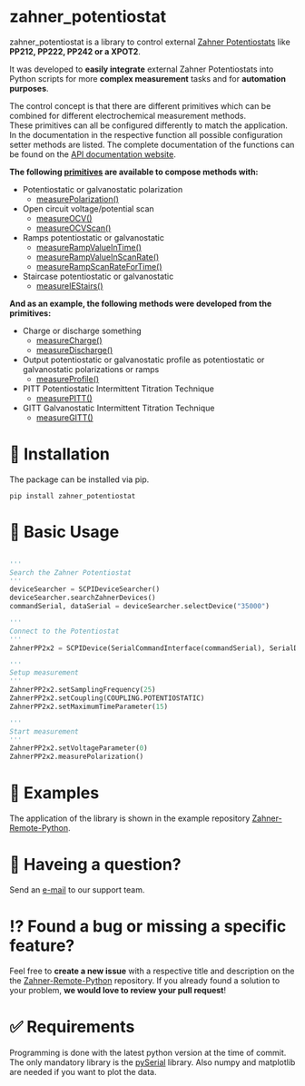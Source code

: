 # zahner_potentiostat

zahner_potentiostat is a library to control external [Zahner Potentiostats](http://zahner.de/products/external-potentiostats.html) like **PP212, PP222, PP242 or a XPOT2**.

It was developed to **easily integrate** external Zahner Potentiostats into Python scripts for more **complex measurement** tasks and for **automation purposes**.

The control concept is that there are different primitives which can be combined for different electrochemical measurement methods.  
These primitives can all be configured differently to match the application. In the documentation in the respective function all possible configuration setter methods are listed. The complete documentation of the functions can be found on the [API documentation website](https://doc.zahner.de/zahner_potentiostat/index.html).  

**The following [primitives](https://en.wikipedia.org/wiki/Language_primitive) are available to compose methods with:**  
* Potentiostatic or galvanostatic polarization  
  * [measurePolarization()](https://doc.zahner.de/zahner_potentiostat/scpi_control/control.html#zahner_potentiostat.scpi_control.control.SCPIDevice.measurePolarization)  
* Open circuit voltage/potential scan  
  * [measureOCV()](https://doc.zahner.de/zahner_potentiostat/scpi_control/control.html#zahner_potentiostat.scpi_control.control.SCPIDevice.measureOCV)  
  * [measureOCVScan()](https://doc.zahner.de/zahner_potentiostat/scpi_control/control.html#zahner_potentiostat.scpi_control.control.SCPIDevice.measureOCVScan)  
* Ramps potentiostatic or galvanostatic  
  * [measureRampValueInTime()](https://doc.zahner.de/zahner_potentiostat/scpi_control/control.html#zahner_potentiostat.scpi_control.control.SCPIDevice.measureRampValueInTime)  
  * [measureRampValueInScanRate()](https://doc.zahner.de/zahner_potentiostat/scpi_control/control.html#zahner_potentiostat.scpi_control.control.SCPIDevice.measureRampValueInScanRate)  
  * [measureRampScanRateForTime()](https://doc.zahner.de/zahner_potentiostat/scpi_control/control.html#zahner_potentiostat.scpi_control.control.SCPIDevice.measureRampScanRateForTime)  
* Staircase potentiostatic or galvanostatic  
  * [measureIEStairs()](https://doc.zahner.de/zahner_potentiostat/scpi_control/control.html#zahner_potentiostat.scpi_control.control.SCPIDevice.measureIEStairs)  
  

**And as an example, the following methods were developed from the primitives:**  
* Charge or discharge something  
  * [measureCharge()](https://doc.zahner.de/zahner_potentiostat/scpi_control/control.html#zahner_potentiostat.scpi_control.control.SCPIDevice.measureCharge)  
  * [measureDischarge()](https://doc.zahner.de/zahner_potentiostat/scpi_control/control.html#zahner_potentiostat.scpi_control.control.SCPIDevice.measureDischarge)  
* Output potentiostatic or galvanostatic profile as potentiostatic or galvanostatic polarizations or ramps  
  * [measureProfile()](https://doc.zahner.de/zahner_potentiostat/scpi_control/control.html#zahner_potentiostat.scpi_control.control.SCPIDevice.measureProfile)  
* PITT Potentiostatic Intermittent Titration Technique  
  * [measurePITT()](https://doc.zahner.de/zahner_potentiostat/scpi_control/control.html#zahner_potentiostat.scpi_control.control.SCPIDevice.measurePITT)  
* GITT Galvanostatic Intermittent Titration Technique  
  * [measureGITT()](https://doc.zahner.de/zahner_potentiostat/scpi_control/control.html#zahner_potentiostat.scpi_control.control.SCPIDevice.measureGITT)  



# 🔧 Installation

The package can be installed via pip.
 
```
pip install zahner_potentiostat
```

# 🔨 Basic Usage

```python

'''
Search the Zahner Potentiostat
'''
deviceSearcher = SCPIDeviceSearcher()
deviceSearcher.searchZahnerDevices()
commandSerial, dataSerial = deviceSearcher.selectDevice("35000")

'''
Connect to the Potentiostat
'''
ZahnerPP2x2 = SCPIDevice(SerialCommandInterface(commandSerial), SerialDataInterface(dataSerial))

'''
Setup measurement
'''
ZahnerPP2x2.setSamplingFrequency(25)
ZahnerPP2x2.setCoupling(COUPLING.POTENTIOSTATIC)
ZahnerPP2x2.setMaximumTimeParameter(15)

'''
Start measurement
'''
ZahnerPP2x2.setVoltageParameter(0)
ZahnerPP2x2.measurePolarization()
```

# 📖 Examples

The application of the library is shown in the example repository [Zahner-Remote-Python](https://github.com/Zahner-elektrik/Zahner-Remote-Python).

# 📧 Haveing a question?
Send an <a href="mailto:support@zahner.de?subject=Zahner-Remote-Python Question&body=Your Message">e-mail</a> to our support team.

# ⁉️ Found a bug or missing a specific feature?
Feel free to **create a new issue** with a respective title and description on the the [Zahner-Remote-Python](https://github.com/Zahner-elektrik/Zahner-Remote-Python/issues) repository. If you already found a solution to your problem, **we would love to review your pull request**!

# ✅ Requirements
Programming is done with the latest python version at the time of commit.  
The only mandatory library is the [pySerial](https://pyserial.readthedocs.io/en/latest/) library. Also numpy and matplotlib are needed if you want to plot the data.